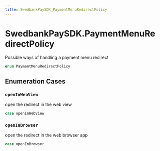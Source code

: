 ```yaml
---
title: SwedbankPaySDK_PaymentMenuRedirectPolicy
---
```

# SwedbankPaySDK.PaymentMenuRedirectPolicy

Possible ways of handling a payment menu redirect

``` swift
enum PaymentMenuRedirectPolicy 
```

## Enumeration Cases

### `openInWebView`

open the redirect in the web view

``` swift
case openInWebView
```

### `openInBrowser`

open the redirect in the web browser app

``` swift
case openInBrowser
```
